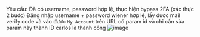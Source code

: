 Yêu cầu: Đã có username, password hợp lệ, thực hiện bypass 2FA (xác thực 2 bước)
Đăng nhập username + password wiener hợp lệ, lấy được mail verify code và vào được ```My Account``` trên URL có param id và chỉ cần sửa param này thành ID carlos là thành công
![image](https://user-images.githubusercontent.com/62832067/156740568-eb1397de-c60f-46e0-992f-beb68dcb0a32.png)
